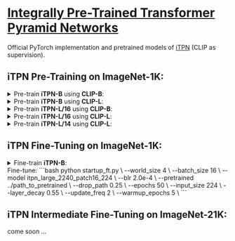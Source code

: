 # [Integrally Pre-Trained Transformer Pyramid Networks](https://arxiv.org/abs/2106.08254)

Official PyTorch implementation and pretrained models of [iTPN](https://arxiv.org/pdf/2211.12735.pdf) (CLIP as supervision).

## iTPN Pre-Training on ImageNet-1K: 

<details>
 <summary> Pre-train <b>iTPN-B</b> using <b>CLIP-B</b>:</summary>

```bash    
python startup_clip.py \
    --world_size 8 \
    --batch_size 32 \
    --model clip_tpn_base_3324_patch16_224 \
    --beta 0.98 \
    --blr 1.5e-3 \
    --clip_path ../ViT-B-16.pt \
    --drop_path 0.1 \
    --epochs 300 \
    --input_size 224 \
    --layer_scale_init_value 0.1 \
    --opt_eps 1e-8 \
    --second_input_size 224 \
```
 
 OR 

```bash    
python -m torch.distributed.launch --nproc_per_node=8 --nnodes 8 --node_rank=$NODE_RANK \
    --master_addr=$MASTER_ADDR --master_port=6666  run_iTPN_clip.py \
    --world_size 8 \
    --batch_size 32 \
    --model clip_tpn_base_3324_patch16_224 \
    --beta 0.98 \
    --blr 1.5e-3 \
    --clip_path ../ViT-B-16.pt \
    --drop_path 0.1 \
    --epochs 300 \
    --input_size 224 \
    --layer_scale_init_value 0.1 \
    --opt_eps 1e-8 \
    --second_input_size 224 \
```
</details>



<details>
 <summary> Pre-train <b>iTPN-B</b> using <b>CLIP-L</b>:</summary>

```bash    
python startup_clip.py \
    --world_size 8 \
    --batch_size 32 \
    --model clip_tpn_base_3324_patch16_224 \
    --beta 0.98 \
    --blr 1.5e-3 \
    --clip_path ../ViT-L-14.pt \
    --drop_path 0.1 \
    --epochs 300 \
    --input_size 224 \
    --layer_scale_init_value 0.1 \
    --opt_eps 1e-8 \
    --second_input_size 196 \
```
 
 OR 

```bash    
python -m torch.distributed.launch --nproc_per_node=8 --nnodes 8 --node_rank=$NODE_RANK \
    --master_addr=$MASTER_ADDR --master_port=6666  run_iTPN_clip.py \
    --world_size 8 \
    --batch_size 32 \
    --model clip_tpn_base_3324_patch16_224 \
    --beta 0.98 \
    --blr 1.5e-3 \
    --clip_path ../ViT-L-14.pt \
    --drop_path 0.1 \
    --epochs 300 \
    --input_size 224 \
    --layer_scale_init_value 0.1 \
    --opt_eps 1e-8 \
    --second_input_size 196 \
```
</details>



<details>
 <summary> Pre-train <b>iTPN-L/16</b> using <b>CLIP-B</b>:</summary>

```bash    
python startup_clip.py \
    --world_size 8 \
    --batch_size 32 \
    --model clip_tpn_large_2240_patch16_224 \
    --beta 0.98 \
    --blr 1.5e-3 \
    --clip_path ../ViT-B-16.pt \
    --drop_path 0.2 \
    --epochs 300 \
    --input_size 224 \
    --layer_scale_init_value 0.1 \
    --opt_eps 1e-8 \
    --second_input_size 224 \
```
 
 OR 

```bash    
python -m torch.distributed.launch --nproc_per_node=8 --nnodes 8 --node_rank=$NODE_RANK \
    --master_addr=$MASTER_ADDR --master_port=6666  run_iTPN_clip.py \
    --world_size 8 \
    --batch_size 32 \
    --model clip_tpn_large_2240_patch16_224 \
    --beta 0.98 \
    --blr 1.5e-3 \
    --clip_path ../ViT-B-16.pt \
    --drop_path 0.2 \
    --epochs 300 \
    --input_size 224 \
    --layer_scale_init_value 0.1 \
    --opt_eps 1e-8 \
    --second_input_size 224 \
```
</details>


<details>
 <summary> Pre-train <b>iTPN-L/16</b> using <b>CLIP-L</b>:</summary>

```bash    
python startup_clip.py \
    --world_size 8 \
    --batch_size 32 \
    --model clip_tpn_large_2240_patch16_224 \
    --beta 0.98 \
    --blr 1.5e-3 \
    --clip_path ../ViT-L-14.pt \
    --drop_path 0.2 \
    --epochs 300 \
    --input_size 224 \
    --layer_scale_init_value 0.1 \
    --opt_eps 1e-8 \
    --second_input_size 196 \
```
 
 OR 

```bash    
python -m torch.distributed.launch --nproc_per_node=8 --nnodes 8 --node_rank=$NODE_RANK \
    --master_addr=$MASTER_ADDR --master_port=6666  run_iTPN_clip.py \
    --world_size 8 \
    --batch_size 32 \
    --model clip_tpn_large_2240_patch16_224 \
    --beta 0.98 \
    --blr 1.5e-3 \
    --clip_path ../ViT-L-14.pt \
    --drop_path 0.2 \
    --epochs 300 \
    --input_size 224 \
    --layer_scale_init_value 0.1 \
    --opt_eps 1e-8 \
    --second_input_size 196 \
```
</details>


<details>
 <summary> Pre-train <b>iTPN-L/14</b> using <b>CLIP-L</b>:</summary>

```bash    
python startup_clip.py \
    --world_size 8 \
    --batch_size 32 \
    --model clip_tpn_large_2240_patch16_256 \
    --beta 0.98 \
    --blr 1.5e-3 \
    --clip_path ../ViT-L-14.pt \
    --drop_path 0.2 \
    --epochs 300 \
    --input_size 256 \
    --layer_scale_init_value 0.1 \
    --opt_eps 1e-8 \
    --second_input_size 225 \
```
 
 OR 

```bash    
python -m torch.distributed.launch --nproc_per_node=8 --nnodes 8 --node_rank=$NODE_RANK \
    --master_addr=$MASTER_ADDR --master_port=6666  run_iTPN_clip.py \
    --world_size 8 \
    --batch_size 32 \
    --model clip_tpn_large_2240_patch16_256 \
    --beta 0.98 \
    --blr 1.5e-3 \
    --clip_path ../ViT-L-14.pt \
    --drop_path 0.2 \
    --epochs 300 \
    --input_size 256 \
    --layer_scale_init_value 0.1 \
    --opt_eps 1e-8 \
    --second_input_size 224 \
```
</details>


## iTPN Fine-Tuning on ImageNet-1K: 

<details>
 <summary> Fine-train <b>iTPN-B</b>:</summary>

```bash
python startup_ft.py \
    --world_size 4 \
    --batch_size 32 \
    --model itpn_base_3324_patch16_224 \
    --blr 5.0e-4 \
    --weight ../path_to_checkpoint \
    --drop_path 0.2 \
    --epochs 100 \
    --input_size 224 \
    --layer_decay 0.55 \
    --update_freq 1 \
    --warmup_epochs 5 \
    --mixup 0.8 \
    --cutmix  1.0 \
    --weight_decay 0.05
```
 
 OR 

```bash    
python -m torch.distributed.launch --nproc_per_node=8 --nnodes 8 --node_rank=$NODE_RANK \
    --master_addr=$MASTER_ADDR --master_port=6666  run_class_finetuning_tpn.py \
    --world_size 4 \
    --batch_size 32 \
    --model itpn_base_3324_patch16_224 \
    --blr 5.0e-4 \
    --weight ../path_to_checkpoint \
    --drop_path 0.2 \
    --epochs 100 \
    --input_size 224 \
    --layer_decay 0.55 \
    --update_freq 1 \
    --warmup_epochs 5 \
    --mixup 0.8 \
    --cutmix  1.0 \
    --weight_decay 0.05
```
</details>
Fine-tune:
```bash
python startup_ft.py \
    --world_size 4 \
    --batch_size 16 \
    --model itpn_large_2240_patch16_224 \
    --blr 2.0e-4 \
    --pretrained ../path_to_pretrained \
    --drop_path 0.25 \
    --epochs 50 \
    --input_size 224 \
    --layer_decay 0.55 \
    --update_freq 2 \
    --warmup_epochs 5 \
```


## iTPN Intermediate Fine-Tuning on ImageNet-21K: 

come soon ...

